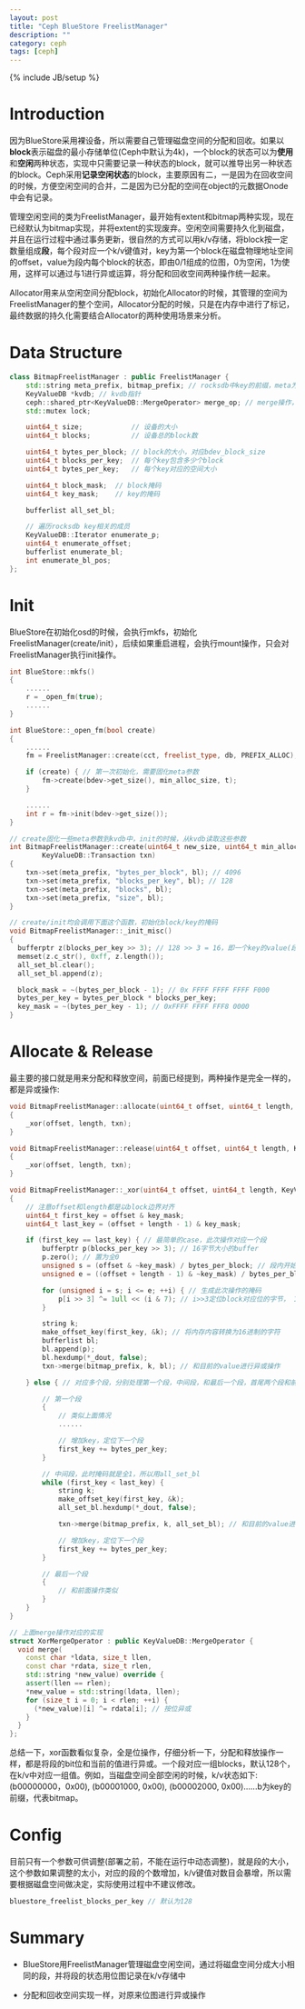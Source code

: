 ```yaml
---
layout: post
title: "Ceph BlueStore FreelistManager"
description: ""
category: ceph
tags: [ceph]
---
```

{% include JB/setup %}

# Introduction

因为BlueStore采用裸设备，所以需要自己管理磁盘空间的分配和回收。如果以**block**表示磁盘的最小存储单位(Ceph中默认为4k)，一个block的状态可以为**使用**和**空闲**两种状态，实现中只需要记录一种状态的block，就可以推导出另一种状态的block。Ceph采用**记录空闲状态**的block，主要原因有二，一是因为在回收空间的时候，方便空闲空间的合并，二是因为已分配的空间在object的元数据Onode中会有记录。

管理空闲空间的类为FreelistManager，最开始有extent和bitmap两种实现，现在已经默认为bitmap实现，并将extent的实现废弃。空闲空间需要持久化到磁盘，并且在运行过程中通过事务更新，很自然的方式可以用k/v存储，将block按一定数量组成**段**，每个段对应一个k/v键值对，key为第一个block在磁盘物理地址空间的offset，value为段内每个block的状态，即由0/1组成的位图，0为空闲，1为使用，这样可以通过与1进行异或运算，将分配和回收空间两种操作统一起来。

Allocator用来从空闲空间分配block，初始化Allocator的时候，其管理的空间为FreelistManager的整个空间，Allocator分配的时候，只是在内存中进行了标记，最终数据的持久化需要结合Allocator的两种使用场景来分析。

# Data Structure

```cpp
class BitmapFreelistManager : public FreelistManager {
	std::string meta_prefix, bitmap_prefix; // rocksdb中key的前缀，meta为B，bitmap为b
	KeyValueDB *kvdb; // kvdb指针
	ceph::shared_ptr<KeyValueDB::MergeOperator> merge_op; // merge操作，实际上就是按位xor
	std::mutex lock;

	uint64_t size;            // 设备的大小
	uint64_t blocks;          // 设备总的block数

	uint64_t bytes_per_block; // block的大小，对应bdev_block_size
	uint64_t blocks_per_key;  // 每个key包含多少个block
	uint64_t bytes_per_key;   // 每个key对应的空间大小

	uint64_t block_mask;  // block掩码
	uint64_t key_mask;    // key的掩码

	bufferlist all_set_bl;

	// 遍历rocksdb key相关的成员
	KeyValueDB::Iterator enumerate_p;
	uint64_t enumerate_offset;
	bufferlist enumerate_bl;
	int enumerate_bl_pos; 
};
```

# Init

BlueStore在初始化osd的时候，会执行mkfs，初始化FreelistManager(create/init），后续如果重启进程，会执行mount操作，只会对FreelistManager执行init操作。

```cpp
int BlueStore::mkfs()
{
	......
	r = _open_fm(true);
	......
}

int BlueStore::_open_fm(bool create)
{
	......
	fm = FreelistManager::create(cct, freelist_type, db, PREFIX_ALLOC);

	if (create) { // 第一次初始化，需要固化meta参数
		fm->create(bdev->get_size(), min_alloc_size, t);
	}

	......
	int r = fm->init(bdev->get_size());
}

// create固化一些meta参数到kvdb中，init的时候，从kvdb读取这些参数
int BitmapFreelistManager::create(uint64_t new_size, uint64_t min_alloc_size,
		KeyValueDB::Transaction txn)
{
	txn->set(meta_prefix, "bytes_per_block", bl); // 4096
	txn->set(meta_prefix, "blocks_per_key", bl); // 128
	txn->set(meta_prefix, "blocks", bl);
	txn->set(meta_prefix, "size", bl);
}

// create/init均会调用下面这个函数，初始化block/key的掩码
void BitmapFreelistManager::_init_misc()
{
  bufferptr z(blocks_per_key >> 3); // 128 >> 3 = 16，即一个key的value(段)对应128个block，每个block用1个bit表示，需要16字节
  memset(z.c_str(), 0xff, z.length());
  all_set_bl.clear();
  all_set_bl.append(z);

  block_mask = ~(bytes_per_block - 1); // 0x FFFF FFFF FFFF F000
  bytes_per_key = bytes_per_block * blocks_per_key;
  key_mask = ~(bytes_per_key - 1); // 0xFFFF FFFF FFF8 0000
}
```

# Allocate & Release

最主要的接口就是用来分配和释放空间，前面已经提到，两种操作是完全一样的，都是异或操作:

```cpp
void BitmapFreelistManager::allocate(uint64_t offset, uint64_t length, KeyValueDB::Transaction txn)
{
	_xor(offset, length, txn);
}

void BitmapFreelistManager::release(uint64_t offset, uint64_t length, KeyValueDB::Transaction txn)
{
	_xor(offset, length, txn);
}

void BitmapFreelistManager::_xor(uint64_t offset, uint64_t length, KeyValueDB::Transaction txn)
{
	// 注意offset和length都是以block边界对齐
	uint64_t first_key = offset & key_mask;
	uint64_t last_key = (offset + length - 1) & key_mask;

	if (first_key == last_key) { // 最简单的case，此次操作对应一个段
		bufferptr p(blocks_per_key >> 3); // 16字节大小的buffer
		p.zero(); // 置为全0
		unsigned s = (offset & ~key_mask) / bytes_per_block; // 段内开始block的编号
		unsigned e = ((offset + length - 1) & ~key_mask) / bytes_per_block; // 段内结束block的编号

		for (unsigned i = s; i <= e; ++i) { // 生成此次操作的掩码
			p[i >> 3] ^= 1ull << (i & 7); // i>>3定位block对应位的字节， 1ull<<(i&7)定位bit，然后异或将位设置位1
		}

		string k;
		make_offset_key(first_key, &k); // 将内存内容转换为16进制的字符
		bufferlist bl;
		bl.append(p);
		bl.hexdump(*_dout, false);
		txn->merge(bitmap_prefix, k, bl); // 和目前的value进行异或操作

	} else { // 对应多个段，分别处理第一个段，中间段，和最后一个段，首尾两个段和前面情况一样

		// 第一个段
		{
			// 类似上面情况
			......

			// 增加key，定位下一个段
			first_key += bytes_per_key;
		}

		// 中间段，此时掩码就是全1，所以用all_set_bl
		while (first_key < last_key) {
			string k;
			make_offset_key(first_key, &k);
			all_set_bl.hexdump(*_dout, false);

			txn->merge(bitmap_prefix, k, all_set_bl); // 和目前的value进行异或操作

			// 增加key，定位下一个段
			first_key += bytes_per_key;
		}

		// 最后一个段
		{
			// 和前面操作类似
		}
	}
}

// 上面merge操作对应的实现
struct XorMergeOperator : public KeyValueDB::MergeOperator {
  void merge(
    const char *ldata, size_t llen,
    const char *rdata, size_t rlen,
    std::string *new_value) override {
    assert(llen == rlen);
    *new_value = std::string(ldata, llen);
    for (size_t i = 0; i < rlen; ++i) {
      (*new_value)[i] ^= rdata[i]; // 按位异或
    }
  }
};
```

总结一下，xor函数看似复杂，全是位操作，仔细分析一下，分配和释放操作一样，都是将段的bit位和当前的值进行异或。一个段对应一组blocks，默认128个，在k/v中对应一组值。例如，当磁盘空间全部空闲的时候，k/v状态如下: (b00000000，0x00), (b00001000, 0x00), (b00002000, 0x00)......b为key的前缀，代表bitmap。

# Config

目前只有一个参数可供调整(部署之前，不能在运行中动态调整)，就是段的大小，这个参数如果调整的太小，对应的段的个数增加，k/v键值对数目会暴增，所以需要根据磁盘空间做决定，实际使用过程中不建议修改。

```cpp
bluestore_freelist_blocks_per_key // 默认为128
```

# Summary

* BlueStore用FreelistManager管理磁盘空闲空间，通过将磁盘空间分成大小相同的段，并将段的状态用位图记录在k/v存储中

* 分配和回收空间实现一样，对原来位图进行异或操作
